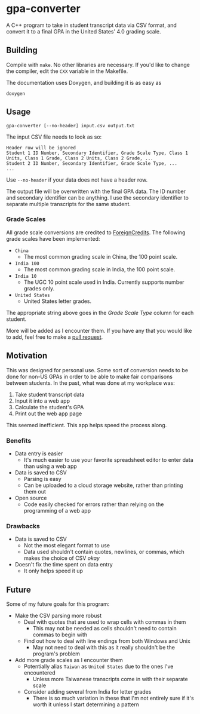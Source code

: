 # gpa-converter

A C++ program to take in student transcript data via CSV format, and convert it to a final GPA in the United States' 4.0 grading scale.

## Building

Compile with `make`. No other libraries are necessary. If you'd like to change the compiler, edit the `CXX` variable in the Makefile.

The documentation uses Doxygen, and building it is as easy as

    doxygen

## Usage

    gpa-converter [--no-header] input.csv output.txt

The input CSV file needs to look as so:

    Header row will be ignored
    Student 1 ID Number, Secondary Identifier, Grade Scale Type, Class 1 Units, Class 1 Grade, Class 2 Units, Class 2 Grade, ...
    Student 2 ID Number, Secondary Identifier, Grade Scale Type, ...
    ...

Use `--no-header` if your data does not have a header row.

The output file will be overwritten with the final GPA data. The ID number and secondary identifier can be anything. I use the secondary identifier to separate multiple transcripts for the same student.

### Grade Scales

All grade scale conversions are credited to [ForeignCredits](http://www.foreigncredits.com/Resources/Grade-Conversion/). The following grade scales have been implemented:

* `China`
    * The most common grading scale in China, the 100 point scale.
* `India 100`
    * The most common grading scale in India, the 100 point scale.
* `India 10`
    * The UGC 10 point scale used in India. Currently supports number grades only.
* `United States`
    * United States letter grades.

The appropriate string above goes in the *Grade Scale Type* column for each student.

More will be added as I encounter them. If you have any that you would like to add, feel free to make a [pull request](https://github.com/jlperona/gpa-converter/pulls).

## Motivation

This was designed for personal use. Some sort of conversion needs to be done for non-US GPAs in order to be able to make fair comparisons between students. In the past, what was done at my workplace was:

1. Take student transcript data
2. Input it into a web app
3. Calculate the student's GPA
4. Print out the web app page

This seemed inefficient. This app helps speed the process along.

### Benefits

* Data entry is easier
    * It's much easier to use your favorite spreadsheet editor to enter data than using a web app
* Data is saved to CSV
    * Parsing is easy
    * Can be uploaded to a cloud storage website, rather than printing them out
* Open source
    * Code easily checked for errors rather than relying on the programming of a web app

### Drawbacks

* Data is saved to CSV
    * Not the most elegant format to use
    * Data used shouldn't contain quotes, newlines, or commas, which makes the choice of CSV *okay*
* Doesn't fix the time spent on data entry
    * It only helps speed it up

## Future

Some of my future goals for this program:

* Make the CSV parsing more robust
    * Deal with quotes that are used to wrap cells with commas in them
        * This may not be needed as cells shouldn't need to contain commas to begin with
    * Find out how to deal with line endings from both Windows and Unix
        * May not need to deal with this as it really shouldn't be the program's problem
* Add more grade scales as I encounter them
    * Potentially alias `Taiwan` as `United States` due to the ones I've encountered
        * Unless more Taiwanese transcripts come in with their separate scale
    * Consider adding several from India for letter grades
        * There is so much variation in these that I'm not entirely sure if it's worth it unless I start determining a pattern